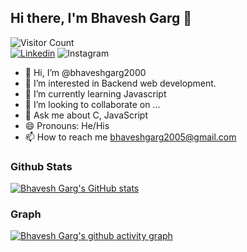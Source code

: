 ## Hi there, I'm Bhavesh Garg 👋

![Visitor Count](https://komarev.com/ghpvc/?username=bhaveshgarg2000&color=blue&logo=flat)
<br/>
[![Linkedin](https://img.shields.io/badge/bhaveshgarg2000-black?style=flat&logo=Linkedin&logoColor=blue&link=https://www.linkedin.com/in/bhavesh-garg-48a418131/)](https://www.linkedin.com/in/bhavesh-garg-48a418131/)
![Instagram](https://img.shields.io/badge/bhaveshgarg2000-black?style=flat&logo=Instagram&logoColor=pink&link=https://www.instagram.com/bgarg2000/)





- 👋 Hi, I’m @bhaveshgarg2000
- 👀 I’m interested in Backend web development.
- 🌱 I’m currently learning Javascript 
- 💞️ I’m looking to collaborate on ...
- 💬 Ask me about C, JavaScript
- 😄 Pronouns: He/His
- 📫 How to reach me bhaveshgarg2005@gmail.com



 ### Github Stats

  [![Bhavesh Garg's GitHub stats](https://github-readme-stats.vercel.app/api?username=bhaveshgarg2000&show_icons=true&count_private=true&include_all_commits=true&theme=dracula)](https://github.com/bhaveshgarg2000?tab=repositories)

### Graph

  [![Bhavesh Garg's github activity graph](https://activity-graph.herokuapp.com/graph?username=bhaveshgarg2000&theme=dracula)](https://activity-graph.herokuapp.com/graph?username=bhaveshgarg2000&theme=dracula)



<!---
bhaveshgarg2000/bhaveshgarg2000 is a ✨ special ✨ repository because its `README.md` (this file) appears on your GitHub profile.
You can click the Preview link to take a look at your changes.
--->
